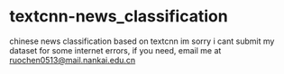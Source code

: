 # textcnn-news_classification
chinese news classification based on textcnn
im sorry i cant submit my dataset for some internet errors, if you need, email me at ruochen0513@mail.nankai.edu.cn
